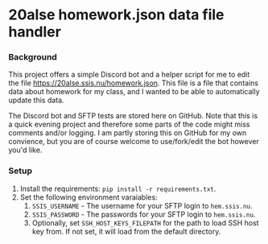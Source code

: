 # 20alse homework.json data file handler

### Background

This project offers a simple Discord bot and a helper script for me to edit the file https://20alse.ssis.nu/homework.json.
This file is a file that contains data about homework for my class, and I wanted to be able to automatically update this data.

The Discord bot and SFTP tests are stored here on GitHub. Note that this is a quick evening project and therefore some parts of the code might miss comments and/or logging. 
I am partly storing this on GitHub for my own convience, but you are of course welcome to use/fork/edit the bot however you'd like.

### Setup

1. Install the requirements: `pip install -r requirements.txt`.
2. Set the following environment varaiables:
   1. `SSIS_USERNAME` - The username for your SFTP login to `hem.ssis.nu`.
   2. `SSIS_PASSWORD` - The passwords for your SFTP login to `hem.ssis.nu`.
   3. Optionally, set `SSH_HOST_KEYS_FILEPATH` for the path to load SSH host key from. If not set, it will load from the default directory.
